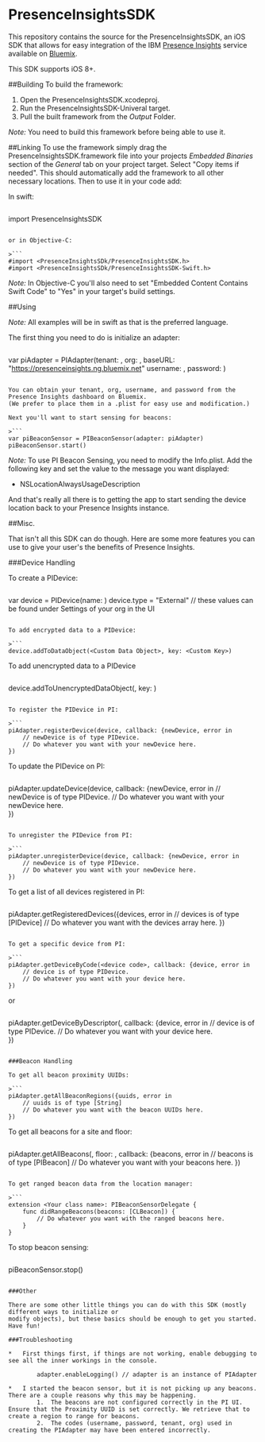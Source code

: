 # PresenceInsightsSDK

This repository contains the source for the PresenceInsightsSDK, an iOS SDK that allows for 
easy integration of the IBM [Presence Insights](https://console.ng.bluemix.net/catalog/presence-insights/) 
service available on [Bluemix](https://console.ng.bluemix.net/).

This SDK supports iOS 8+.

##Building
To build the framework:

1. Open the PresenceInsightsSDK.xcodeproj.
2. Run the PresenceInsightsSDK-Univeral target.
3. Pull the built framework from the *Output* Folder.

*Note:* You need to build this framework before being able to use it.

##Linking
To use the framework simply drag the PresenceInsightsSDK.framework file into your projects *Embedded 
Binaries* section of the *General* tab on your project target. Select "Copy items if needed". This should 
automatically add the framework to all other necessary locations. Then to use it in your code add:

In swift:

>```
import PresenceInsightsSDK
```

or in Objective-C:

>```
#import <PresenceInsightsSDk/PresenceInsightsSDK.h>
#import <PresenceInsightsSDk/PresenceInsightsSDK-Swift.h>
```

*Note:* In Objective-C you'll also need to set "Embedded Content Contains Swift Code" to "Yes" in your 
target's build settings.

##Using

*Note:* All examples will be in swift as that is the preferred language.

The first thing you need to do is initialize an adapter:

>```
var piAdapter = PIAdapter(tenant: <tenant>,
            				 org: <org>,
                             baseURL: "https://presenceinsights.ng.bluemix.net"
            				 username: <username>,
							 password: <password>)
```

You can obtain your tenant, org, username, and password from the Presence Insights dashboard on Bluemix.
(We prefer to place them in a .plist for easy use and modification.)

Next you'll want to start sensing for beacons:

>```
var piBeaconSensor = PIBeaconSensor(adapter: piAdapter)
piBeaconSensor.start()
```

*Note:* To use PI Beacon Sensing, you need to modify the Info.plist. Add the following key and set the value to the message you want displayed:

* NSLocationAlwaysUsageDescription

And that's really all there is to getting the app to start sending the device location back to your 
Presence Insights instance.

##Misc.

That isn't all this SDK can do though. Here are some more features you can use to give your user's the
benefits of Presence Insights.

###Device Handling

To create a PIDevice:

>```
var device = PIDevice(name: <your device name>)
device.type = "External" // these values can be found under Settings of your org in the UI
```

To add encrypted data to a PIDevice:

>```
device.addToDataObject(<Custom Data Object>, key: <Custom Key>)
```

To add unencrypted data to a PIDevice

>```
device.addToUnencryptedDataObject(<Custom Data Object>, key: <Custom Key>)
```

To register the PIDevice in PI:

>```		
piAdapter.registerDevice(device, callback: {newDevice, error in
	// newDevice is of type PIDevice.
	// Do whatever you want with your newDevice here.    
})
```

To update the PIDevice on PI:

>```		
piAdapter.updateDevice(device, callback: {newDevice, error in
	// newDevice is of type PIDevice.
	// Do whatever you want with your newDevice here.    
})
```

To unregister the PIDevice from PI:

>```
piAdapter.unregisterDevice(device, callback: {newDevice, error in
	// newDevice is of type PIDevice.
	// Do whatever you want with your newDevice here.    
})
```

To get a list of all devices registered in PI:

>```
piAdapter.getRegisteredDevices({devices, error in
	// devices is of type [PIDevice]
	// Do whatever you want with the devices array here.
})
```

To get a specific device from PI:

>```
piAdapter.getDeviceByCode(<device code>, callback: {device, error in
	// device is of type PIDevice.
	// Do whatever you want with your device here.    
})
```
or
>```
piAdapter.getDeviceByDescriptor(<device UUID>, callback: {device, error in
	// device is of type PIDevice.
	// Do whatever you want with your device here.    
})
```

###Beacon Handling

To get all beacon proximity UUIDs:

>```
piAdapter.getAllBeaconRegions({uuids, error in
	// uuids is of type [String]
	// Do whatever you want with the beacon UUIDs here.
})
```

To get all beacons for a site and floor:

>```
piAdapter.getAllBeacons(<site code>, floor: <floor code>, callback: {beacons, error in
	// beacons is of type [PIBeacon]
	// Do whatever you want with your beacons here.
})
```

To get ranged beacon data from the location manager:

>```
extension <Your class name>: PIBeaconSensorDelegate {
    func didRangeBeacons(beacons: [CLBeacon]) {
		// Do whatever you want with the ranged beacons here.
    }
}
```

To stop beacon sensing:

>```
piBeaconSensor.stop()
```

###Other

There are some other little things you can do with this SDK (mostly different ways to initialize or 
modify objects), but these basics should be enough to get you started. Have fun!

###Troubleshooting

*   First things first, if things are not working, enable debugging to see all the inner workings in the console.

        adapter.enableLogging() // adapter is an instance of PIAdapter

*   I started the beacon sensor, but it is not picking up any beacons. There are a couple reasons why this may be happening.
        1.  The beacons are not configured correctly in the PI UI. Ensure that the Proximity UUID is set correctly. We retrieve that to create a region to range for beacons.
        2.  The codes (username, password, tenant, org) used in creating the PIAdapter may have been entered incorrectly.

